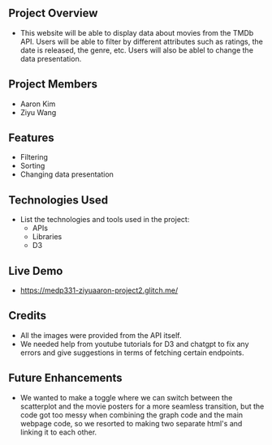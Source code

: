 ## **Project Overview**

- This website will be able to display data about movies from the TMDb API. Users will be able to filter by different attributes such as ratings, the date is released, the genre, etc. Users will also be ablel to change the data presentation. 

## **Project Members**

- Aaron Kim
- Ziyu Wang

## **Features**

- Filtering
- Sorting
- Changing data presentation
## **Technologies Used**

- List the technologies and tools used in the project:
    - APIs
    - Libraries
    - D3
 
## **Live Demo**

- https://medp331-ziyuaaron-project2.glitch.me/

## **Credits**

- All the images were provided from the API itself.
- We needed help from youtube tutorials for D3 and chatgpt to fix any errors and give suggestions in terms of fetching certain endpoints. 

## **Future Enhancements**

- We wanted to make a toggle where we can switch between the scatterplot and the movie posters for a more seamless transition, but the code got too messy when combining the graph code and the main webpage code, so we resorted to making two separate html's and linking it to each other. 
